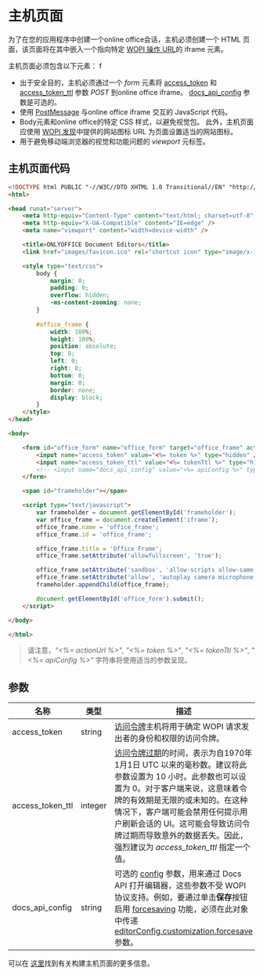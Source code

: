 ﻿---
sidebar_position: -7
---

# 主机页面

为了在您的应用程序中创建一个online office会话，主机必须创建一个 HTML 页面，该页面将在其中嵌入一个指向特定 [WOPI 操作 URL](./wopi-discovery.md#wopi-actions)的 iframe 元素。

主机页面必须包含以下元素：
f
- 出于安全目的，主机必须通过一个 *form* 元素将 [access\_token](#parameters) 和 [access\_token\_ttl](#parameters) 参数 *POST* 到online office iframe。 [docs\_api\_config](#parameters) 参数是可选的。
- 使用 [PostMessage](./postmessage.md) 与online office iframe 交互的 JavaScript 代码。
- Body元素和online office的特定 CSS 样式，以避免视觉包。 此外，主机页面应使用 [WOPI 发现](./wopi-discovery.md)中提供的网站图标 URL 为页面设置适当的网站图标。
- 用于避免移动端浏览器的视觉和功能问题的 *viewport* 元标签。

## 主机页面代码

``` html
<!DOCTYPE html PUBLIC "-//W3C//DTD XHTML 1.0 Transitional//EN" "http://www.w3.org/TR/xhtml1/DTD/xhtml1-transitional.dtd">
<html>

<head runat="server">
    <meta http-equiv="Content-Type" content="text/html; charset=utf-8" />
    <meta http-equiv="X-UA-Compatible" content="IE=edge" />
    <meta name="viewport" content="width=device-width" />

    <title>ONLYOFFICE Document Editors</title>
    <link href="images/favicon.ico" rel="shortcut icon" type="image/x-icon" />

    <style type="text/css">
        body {
            margin: 0;
            padding: 0;
            overflow: hidden;
            -ms-content-zooming: none;
        }
        
        #office_frame {
            width: 100%;
            height: 100%;
            position: absolute;
            top: 0;
            left: 0;
            right: 0;
            bottom: 0;
            margin: 0;
            border: none;
            display: block;
        }
    </style>
</head>

<body>

    <form id="office_form" name="office_form" target="office_frame" action="<%= actionUrl %>" method="post">
        <input name="access_token" value="<%= token %>" type="hidden" />
        <input name="access_token_ttl" value="<%= tokenTtl %>" type="hidden" />
        <!-- <input name="docs_api_config" value="<%= apiConfig %>" type="hidden" /> -->
    </form>

    <span id="frameholder"></span>

    <script type="text/javascript">
        var frameholder = document.getElementById('frameholder');
        var office_frame = document.createElement('iframe');
        office_frame.name = 'office_frame';
        office_frame.id = 'office_frame';

        office_frame.title = 'Office Frame';
        office_frame.setAttribute('allowfullscreen', 'true');

        office_frame.setAttribute('sandbox', 'allow-scripts allow-same-origin allow-forms allow-popups allow-top-navigation allow-popups-to-escape-sandbox allow-downloads allow-modals');
        office_frame.setAttribute('allow', 'autoplay camera microphone display-capture');
        frameholder.appendChild(office_frame);

        document.getElementById('office_form').submit();
    </script>

</body>

</html>
```

> 请注意，*"\<%= actionUrl %\>"*, *"\<%= token %\>"*, *"\<%= tokenTtl %\>"*, *"\<%= apiConfig %\>"* 字符串将使用适当的参数呈现。

## 参数

| 名称               | 类型    | 描述                                                                                                                                                                                                                                                                                                                                                                                                                                                                                                                                                                            |
| ------------------ | ------- | -------------------------------------------------------------------------------------------------------------------------------------------------------------------------------------------------------------------------------------------------------------------------------------------------------------------------------------------------------------------------------------------------------------------------------------------------------------------------------------------------------------------------------------------------------------------------------------- |
| access\_token      | string  | [访问令牌](./key-concepts.md#access-token)主机将用于确定 WOPI 请求发出者的身份和权限的访问令牌。                                                                                                                                                                                                                                                                                                                                                                                                                           |
| access\_token\_ttl | integer | [访问令牌过期](./key-concepts.md#the-access_token_ttl-property)的时间，表示为自1970年1月1日 UTC 以来的毫秒数。建议将此参数设置为 10 小时。此参数也可以设置为 0。对于客户端来说，这意味着令牌的有效期是无限的或未知的。在这种情况下，客户端可能会禁用任何提示用户刷新会话的 UI。这可能会导致访问令牌过期而导致意外的数据丢失。因此，强烈建议为 *access_token_ttl* 指定一个值。 |
| docs\_api\_config  | string  | 可选的 [config](../usage-api/config/config.md) 参数，用来通过 Docs API 打开编辑器，这些参数不受 WOPI 协议支持。例如，要通过单击**保存**按钮启用 [forcesaving](../get-started/how-it-works/saving-file.md#force-saving) 功能，必须在此对象中传递 [editorConfig.customization.forcesave](../usage-api/config/editor/customization/customization-standard-branding.md#forcesave) 参数。                                                                                                           |

可以在 [这里](https://docs.microsoft.com/en-us/microsoft-365/cloud-storage-partner-program/online/hostpage)找到有关构建主机页面的更多信息。
